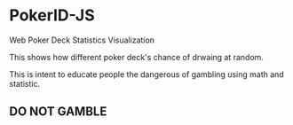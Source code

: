 # PokerID-JS

Web Poker Deck Statistics Visualization

This shows how different poker deck's chance of drwaing at random.

This is intent to educate people the dangerous of gambling using math and statistic.

## DO NOT GAMBLE
